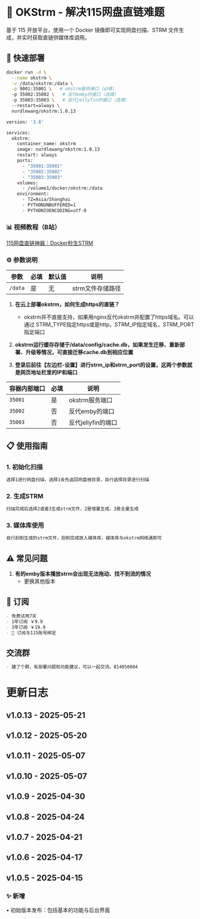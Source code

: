 # 🚀 OKStrm - 解决115网盘直链难题

基于 115 开放平台，使用一个 Docker 镜像即可实现网盘扫描、STRM 文件生成，并实时获取直链供媒体库调用。

## 🐳 快速部署

```bash
docker run -d \
  --name okstrm \
  -v /data/okstrm:/data \
  -p 9001:35001 \   # okstrm服务接口（必填）
  -p 35002:35002 \   # 反代emby的接口（选填）
  -p 35003:35003 \   # 反代jellyfin的接口（选填）
  --restart=always \
  nurdlewang/okstrm:1.0.13
```

```bash
version: '3.8'

services:
  okstrm:
    container_name: okstrm
    image: nurdlewang/okstrm:1.0.13
    restart: always
    ports:
      - "35001:35001"
      - "35002:35002"
      - "35003:35003"
    volumes:
      - /volume1/docker/okstrm:/data
    environment:
      - TZ=Asia/Shanghai
      - PYTHONUNBUFFERED=1
      - PYTHONIOENCODING=utf-8
```

### 📊 视频教程（B站）
[115网盘直链神器｜Docker秒生STRM](https://www.bilibili.com/video/BV1RGoWY3EYQ/?share_source=copy_web&vd_source=d5f838fa2ac59ef6506d03c784127ff8)


### ⚙️ 参数说明
| 参数 | 必填 | 默认值 | 说明 |
|------|------|--------|------|
| `/data` | 是 | 无 | strm文件存储路径 |

1. **在云上部署okstrm，如何生成https的直链？**
   - okstrm并不直接支持，如果用nginx反代okstrm并配置了https域名。可以通过 STRM_TYPE指定https或是http，STRM_IP指定域名，STRM_PORT指定端口

2. **okstrm运行缓存存储于/data/config/cache.db，如果发生迁移、重新部署、升级等情况，可直接迁移cache.db到相应位置**

3. **登录后前往【左边栏-设置】进行strm_ip和strm_port的设置，这两个参数就是网页地址栏里的IP和端口**


| 容器内部端口 | 必填 | 说明 |
|------|------|------|
| `35001` | 是 | okstrm服务端口  |
| `35002` | 否 | 反代emby的端口 |
| `35003` | 否 | 反代jellyfin的端口 |


## 📋 使用指南



### 1. 初始化扫描
```bash
选择1进行网盘扫描，选择1会先返回网盘根目录，自行选择目录进行扫描
```

### 2. 生成STRM
```bash
扫描完成后选择2或者3生成strm文件，2是增量生成，3是全量生成
```
### 3. 媒体库使用
```bash
自行刮削生成的strm文件，刮削完成放入媒体库，媒体库与okstrm网络通即可
```


## ⚠️ 常见问题

1. **有的emby版本播放strm会出现无法拖动、找不到流的情况**
   - 更换其他版本
   

## 📜 订阅
```markdown
- 免费试用7天
- 1年订阅 ￥9.9 
- 3年订阅 ￥19.9
- 🔑 订阅与115账号绑定
```

## 交流群
```markdown
- 建了个群，有部署问题和功能建议，可以一起交流。814050084
```


# 更新日志
## v1.0.13 - 2025-05-21
## v1.0.12 - 2025-05-20
## v1.0.11 - 2025-05-07
## v1.0.10 - 2025-05-07
## v1.0.9 - 2025-04-30
## v1.0.8 - 2025-04-24
## v1.0.7 - 2025-04-21
## v1.0.6 - 2025-04-17
## v1.0.5 - 2025-04-15

### ✨ 新增
• 初始版本发布：包括基本的功能与后台界面



